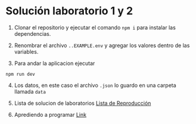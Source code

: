 # Solución laboratorio 1 y 2

1. Clonar el repositorio y ejecutar el comando ```npm i``` para instalar las dependencias.

2. Renombrar el archivo ```..EXAMPLE.env``` y agregar los valores dentro de las variables.

3. Para andar la aplicacion ejecutar
```
npm run dev
```
4. Los datos, en este caso el archivo ```.json``` lo guardo en una carpeta llamada ```data```

5. Lista de solucion de laboratorios [Lista de Reproducción](https://www.youtube.com/watch?v=GR4a30ITzwQ&list=PLfwc_gZbuuDIMENFKaVcuHgHDfrV5Wwe4)

6. Aprediendo a programar [Link](https://www.instagram.com/reel/CtcbODopBpM/?igshid=MDQ0YTdkOWViMw%3D%3D)